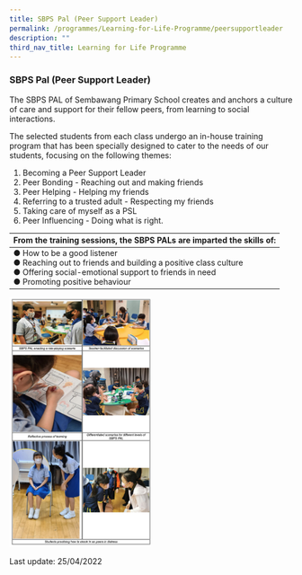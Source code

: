 ```yaml
---
title: SBPS Pal (Peer Support Leader)
permalink: /programmes/Learning-for-Life-Programme/peersupportleader
description: ""
third_nav_title: Learning for Life Programme
---
```


### SBPS Pal (Peer Support Leader)

The SBPS PAL of Sembawang Primary School creates and anchors a culture of care and support for their fellow peers, from learning to social interactions.

The selected students from each class undergo an in-house training program that has been specially designed to cater to the needs of our students, focusing on the following themes:

1.  Becoming a Peer Support Leader
2.  Peer Bonding - Reaching out and making friends
3.  Peer Helping - Helping my friends
4.  Referring to a trusted adult - Respecting my friends
5.  Taking care of myself as a PSL
6.  Peer Influencing - Doing what is right.

| From the training sessions, the SBPS PALs are imparted the skills of: |
|---|
| ● How to be a good listener<br>● Reaching out to friends and building a positive class culture<br>● Offering social-emotional support to friends in need<br>● Promoting positive behaviour |

<img src="images/sbpspal.png" 
     style="width:50%">

Last update: 25/04/2022